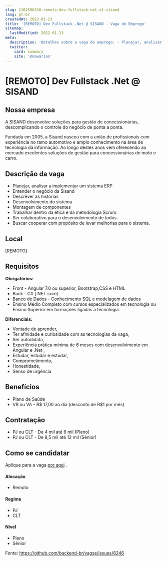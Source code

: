 ```yaml
---
slug: 1102596330-remoto-dev-fullstack-net-at-sisand
lang: pt-br
createdAt: 2022-01-13
title: '[REMOTO] Dev Fullstack .Net @ SISAND - Vaga de Emprego'
sitemap:
  lastModified: 2022-01-13
meta:
  description: 'Detalhes sobre a vaga de emprego: - Planejar, analisar a implementar um sistema ERP - Entender o negócio da Sisand - Descrever as histórias - Desenvolvimento do sistema - Montagem de componentes - Trabalhar dentro da ética e da metodologia Scrum. - Ser colaborativo para o desenvolvimento de todos. - Buscar cooperar com propósito de levar melhorias para o sistema.'
  twitter:
    card: summary
    site: '@nawarian'
---
```


# [REMOTO] Dev Fullstack .Net @ SISAND

## Nossa empresa

A SISAND desenvolve soluções para gestão de concessionárias, descomplicando o controle do negócio de ponta a ponta.

Fundada em 2005, a Sisand nasceu com a união de profissionais com experiência no ramo automotivo e amplo conhecimento na área de tecnologia da informação. Ao longo destes anos vem oferecendo ao mercado excelentes soluções de gestão para concessionárias de moto e carro.

## Descrição da vaga

- Planejar, analisar a implementar um sistema ERP
- Entender o negócio da Sisand
- Descrever as histórias
- Desenvolvimento do sistema
- Montagem de componentes
- Trabalhar dentro da ética e da metodologia Scrum.
- Ser colaborativo para o desenvolvimento de todos.
- Buscar cooperar com propósito de levar melhorias para o sistema.

## Local

[REMOTO]

## Requisitos

**Obrigatórios:**

- Front - Angular 7.0 ou superior, Bootstrap,CSS e HTML
- Back - C# (.NET core)
- Banco de Dados - Conhecimento SQL e modelagem de dados  
- Ensino Médio Completo com cursos especializados em tecnologia ou Ensino Superior em formações ligadas a tecnologia. 

**Diferenciais:**
- Vontade de aprender, 
- Ter afinidade e curiosidade com as tecnologias da vaga, 
- Ser autodidata,
- Experiência prática mínima de 6 meses com desenvolvimento em Angular e .Net ,
- Estudar, estudar e estudar,
- Comprometimento,
- Honestidade,
- Senso de urgência

## Benefícios

- Plano de Saúde
- VR ou VA - R$ 17,00 ao dia (desconto de R$1 por mês)

## Contratação

- PJ ou CLT - De 4 mil até 6 mil (Pleno)
- PJ ou CLT - De 8,5 mil até 12 mil (Sênior)

## Como se candidatar

Aplique para a vaga [por aqui](https://www.careers-page.com/novare-rh/job/44XVR5) .

#### Alocação
- Remoto

#### Regime
- PJ
- CLT

#### Nível
- Pleno
- Sênior

Fonte: https://github.com/backend-br/vagas/issues/8246